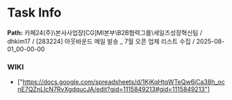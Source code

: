 # Task Info

**Path:** 카페24(주)\본사사업장\[CG]MI본부\B2B협력그룹\세일즈성장혁신팀 / dhkim17 / [283224] 아웃바운드 메일 발송 _ 7월 오픈 업체 리스트 수집 / 2025-08-01_00-00-00

### WIKI
- ["https://docs.google.com/spreadsheets/d/1KjKqHtqWTeQw6jCa38h_ocnE7QZnLIcN7RvXgdqucJA/edit?gid=1115849213#gid=1115849213"]

